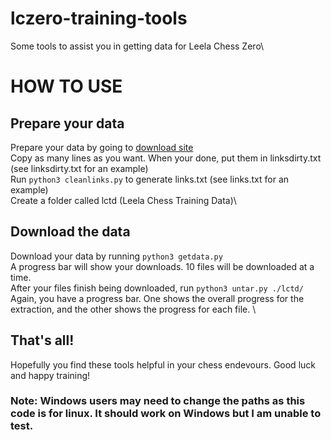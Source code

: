 # lczero-training-tools
Some tools to assist you in getting data for Leela Chess Zero\

# HOW TO USE
## Prepare your data
Prepare your data by going to [download site](https://storage.lczero.org/files/training_data/test80/)\
Copy as many lines as you want. When your done, put them in linksdirty.txt (see linksdirty.txt for an example)\
Run `python3 cleanlinks.py` to generate links.txt (see links.txt for an example)\
Create a folder called lctd (Leela Chess Training Data)\

## Download the data
Download your data by running `python3 getdata.py`\
A progress bar will show your downloads. 10 files will be downloaded at a time.\
After your files finish being downloaded, run `python3 untar.py ./lctd/`\
Again, you have a progress bar. One shows the overall progress for the extraction, and the other shows the progress for each file. \

## That's all!
Hopefully you find these tools helpful in your chess endevours. Good luck and happy training!

### Note: Windows users may need to change the paths as this code is for linux. It should work on Windows but I am unable to test.

